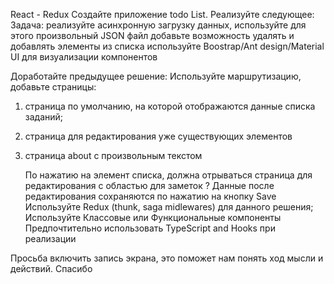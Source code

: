 React - Redux
Создайте приложение todo List. Реализуйте следующее:
Задача:
	реализуйте асинхронную загрузку данных, используйте для этого произвольный JSON файл
	добавьте возможность удалять и добавлять элементы из списка
	используйте Boostrap/Ant design/Material UI для визуализации компонентов

Доработайте предыдущее решение:
	Используйте маршрутизацию, добавьте страницы:
1.	страница по умолчанию, на которой отображаются данные списка заданий;
2.	страница для редактирования уже существующих элементов
3.	страница about с произвольным текстом

	По нажатию на элемент списка, должна отрываться страница для редактирования с областью для заметок ?
	Данные после редактирования сохраняются по нажатию на кнопку Save
	Используйте Redux (thunk, saga midlewares) для данного решения;
	Используйте Классовые или Функциональные компоненты
	Предпочтительно использовать TypeScript and Hooks при реализации

Просьба включить запись экрана, это поможет нам понять ход мысли и действий. Спасибо 


